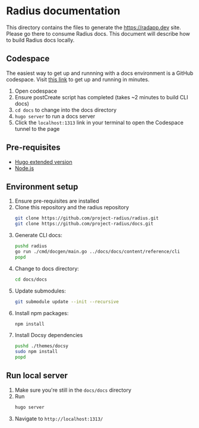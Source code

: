 # Radius documentation

This directory contains the files to generate the https://radapp.dev site. Please go there to consume Radius docs. This document will describe how to build Radius docs locally.

## Codespace

The easiest way to get up and runnning with a docs environment is a GitHub codespace. Visit [this link]() to get up and running in minutes.

1. Open codespace
2. Ensure postCreate script has completed (takes ~2 minutes to build CLI docs)
3. `cd docs` to change into the docs directory
4. `hugo server` to run a docs server
5. Click the `localhost:1313` link in your terminal to open the Codespace tunnel to the page

## Pre-requisites

- [Hugo extended version](https://gohugo.io/getting-started/installing)
- [Node.js](https://nodejs.org/en/)

## Environment setup

1. Ensure pre-requisites are installed
2. Clone this repository and the radius repository
   ```sh
   git clone https://github.com/project-radius/radius.git
   git clone https://github.com/project-radius/docs.git
   ```
3. Generate CLI docs:
   ```sh
   pushd radius
   go run ./cmd/docgen/main.go ../docs/docs/content/reference/cli
   popd
   ```
4. Change to docs directory:
   ```sh
   cd docs/docs
   ```
5. Update submodules:
   ```sh
   git submodule update --init --recursive
   ```
6. Install npm packages:
   ```sh
   npm install
   ```
7. Install Docsy dependencies
   ```sh
   pushd ./themes/docsy
   sudo npm install
   popd
   ```

## Run local server

1. Make sure you're still in the `docs/docs` directory
2. Run
   ```sh
   hugo server
   ```
3. Navigate to `http://localhost:1313/`
